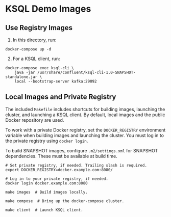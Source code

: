 # KSQL Demo Images

## Use Registry Images

1) In this directory, run:

```
docker-compose up -d
```

2) For a KSQL client, run:

```
docker-compose exec ksql-cli \
	java -jar /usr/share/confluent/ksql-cli-1.0-SNAPSHOT-standalone.jar \
	local --bootstrap-server kafka:29092
```

## Local Images and Private Registry

The included `Makefile` includes shortcuts for building images, launching the cluster, and launching a KSQL client. By default, local images and the public Docker repository are used.

To work with a private Docker registry, set the `DOCKER_REGISTRY` environment variable when building images and launching the cluster. You must log in to the private registry using `docker login`.

To build SNAPSHOT images, configure `.m2/settings.xml` for SNAPSHOT dependencies. These must be available at build time.

```
# Set private registry, if needed. Trailing slash is required.
export DOCKER_REGISTRY=docker.example.com:8080/

# Log in to your private registry, if needed.
docker login docker.example.com:8080

make images  # Build images locally.

make compose  # Bring up the docker-compose cluster.

make client  # Launch KSQL client.
```
